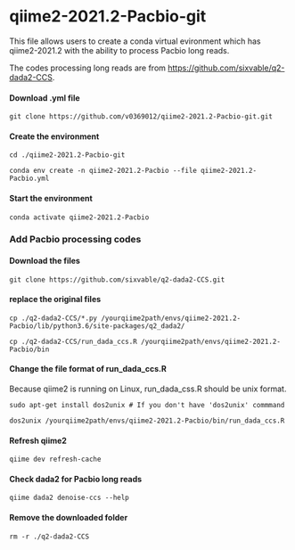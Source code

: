# qiime2-2021.2-Pacbio-git

This file allows users to create a conda virtual evironment which has qiime2-2021.2 with the ability to process Pacbio long reads.

The codes processing long reads are from https://github.com/sixvable/q2-dada2-CCS.

#### Download .yml file
`git clone https://github.com/v0369012/qiime2-2021.2-Pacbio-git.git`

#### Create the environment
`cd ./qiime2-2021.2-Pacbio-git`

`conda env create -n qiime2-2021.2-Pacbio --file qiime2-2021.2-Pacbio.yml`

#### Start the environment
`conda activate qiime2-2021.2-Pacbio`

### Add Pacbio processing codes
#### Download the files
`git clone https://github.com/sixvable/q2-dada2-CCS.git`
#### replace the original files
`cp ./q2-dada2-CCS/*.py /yourqiime2path/envs/qiime2-2021.2-Pacbio/lib/python3.6/site-packages/q2_dada2/`

`cp ./q2-dada2-CCS/run_dada_ccs.R /yourqiime2path/envs/qiime2-2021.2-Pacbio/bin`

#### Change the file format of run_dada_ccs.R
Because qiime2 is running on Linux, run_dada_css.R should be unix format.

`sudo apt-get install dos2unix # If you don't have 'dos2unix' commmand`

`dos2unix /yourqiime2path/envs/qiime2-2021.2-Pacbio/bin/run_dada_ccs.R`

#### Refresh qiime2
`qiime dev refresh-cache`

#### Check dada2 for Pacbio long reads
`qiime dada2 denoise-ccs --help`

#### Remove the downloaded folder
`rm -r ./q2-dada2-CCS`
